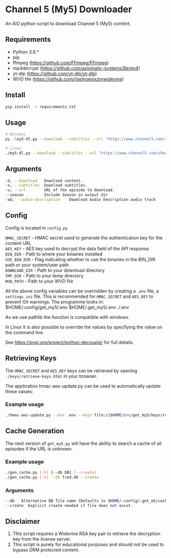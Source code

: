 # Channel 5 (My5) Downloader

An AIO python script to download Channel 5 (My5) content.

## Requirements

* Python 3.6.*
* pip
* ffmpeg (<https://github.com/FFmpeg/FFmpeg>)
* mp4decrypt (<https://github.com/axiomatic-systems/Bento4>)
* yt-dlp (<https://github.com/yt-dlp/yt-dlp>)
* WVD file (<https://github.com/rlaphoenix/pywidevine>)

## Install

```bash
pip install -r requirements.txt
```

## Usage

```bash
# Windows
py .\my5-dl.py --download --subtitles --url "https://www.channel5.com/show/secrets-of-our-universe-with-tim-peake/season-1/the-planets"

# Linux
./my5-dl.py --download --subtitles --url "https://www.channel5.com/show/secrets-of-our-universe-with-tim-peake/season-1/the-planets"
```

## Arguments

```bash
-d, --download   Download content.
-s, --subtitles  Download subtitles.
-u, --url        URL of the episode to download.
--season         Include Season in output dir
-ad, --audio-description    Download Audio Description audio track
```

## Config

Config is located in `config.py`

`HMAC_SECRET` - HMAC secret used to generate the authentication key for the content URL  
`AES_KEY` - AES key used to decrypt the data field of the API response  
`BIN_DIR` - Path to where your binaries installed  
`USE_BIN_DIR` - Flag indicating whether to use the binaries in the BIN_DIR path or your system/user path  
`DOWNLOAD_DIR` - Path to your download directory  
`TMP_DIR` - Path to your temp directory  
`WVD_PATH` - Path to your WVD file

All the above config variables can be overridden by creating a `.env` file, a `settings.ini` file. This
is recommended for `HMAC_SECRET` and `AES_KEY` to prevent Git warnings. The programme looks in:
        $HOME/.config/get_my5/.env
        $HOME/.get_my5/.env
        ./.env

As we use pathlib the function is compatible with windows.

In Linux it is also possible to override the values by specifying the value on the command line.

See <https://pypi.org/project/python-decouple/> for full details.

## Retrieving Keys

The `HMAC_SECRET` and `AES_KEY` keys can be retrieved by opening `./keys/retrieve-keys.html` in your browser.

The application hmac-aes-update.py can be used to automatically update these values:

### Example usage

```bash
./hmac-aes-update.py --env .env --keys file://$HOME/src/get_my5/keys/retrieve-keys.html
```

## Cache Generation

The next version of `get_my5.py` will have the ability to search a cache of all episodes if the URL is unknown.
### Example usage

```bash
./gen_cache.py [-h] [--db DB] [--create]
./gen_cache.py [-h] --db fred.db --create
```

### Arguments

```bash
--db   Alternative DB file name (Defaults to $HOME/.config/.get_m5/cache.db).
--create  Explicit create needed if file does not exist.
```



## Disclaimer

1. This script requires a Widevine RSA key pair to retrieve the decryption key from the license server.
2. This script is purely for educational purposes and should not be used to bypass DRM protected content.
